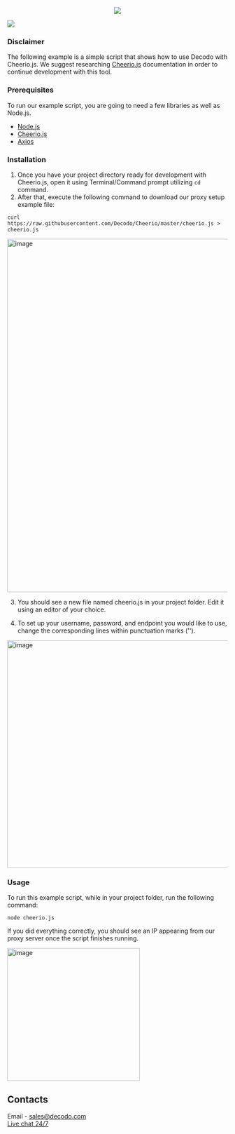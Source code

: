 <p align="center">
<a href="https://dashboard.decodo.com/?page=residential-proxies&utm_source=socialorganic&utm_medium=social&utm_campaign=resi_trial_GITHUB"><img src="https://github.com/user-attachments/assets/60bb48bd-8dcc-48b2-82c9-a218e1e4449c"></a>
</p>


[![](https://dcbadge.vercel.app/api/server/Ja8dqKgvbZ)](https://discord.gg/Ja8dqKgvbZ)

### Disclaimer

The following example is a simple script that shows how to use Decodo with Cheerio.js.
We suggest researching [Cheerio.js](https://cheerio.js.org/) documentation in order to continue development with this tool.

### Prerequisites

To run our example script, you are going to need a few libraries as well as Node.js.

* [Node.js](https://nodejs.org/en/download/)
* [Cheerio.js](https://cheerio.js.org/)
* [Axios](https://axios-http.com)

### Installation

1. Once you have your project directory ready for development with Cheerio.js, open it using Terminal/Command prompt utilizing `cd` command.
2. After that, execute the following command to download our proxy setup example file:

`curl https://raw.githubusercontent.com/Decodo/Cheerio/master/cheerio.js > cheerio.js`

<img width="806" alt="image" src="https://github.com/user-attachments/assets/b6167a02-b2f3-4a78-9966-33cc39db88b5" />


3. You should see a new file named cheerio.js in your project folder. Edit it using an editor of your choice.

4. To set up your username, password, and endpoint you would like to use, change the corresponding lines within punctuation marks ('').

<img width="519" alt="image" src="https://github.com/user-attachments/assets/9708164c-2894-40f7-8ab4-79554258fa0c" />

### Usage

To run this example script, while in your project folder, run the following command:

`node cheerio.js`

If you did everything correctly, you should see an IP appearing from our proxy server once the script finishes running.

<img width="303" alt="image" src="https://github.com/user-attachments/assets/7525db23-85e7-467f-a0bf-3a5eb91cdcc4" />

## Contacts
Email - sales@decodo.com
<br><a href="https://decodo.com">Live chat 24/7</a>
